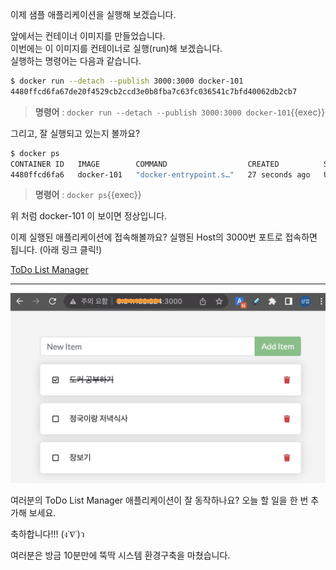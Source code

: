 
이제 샘플 애플리케이션을 실행해 보겠습니다.

앞에서는 컨테이너 이미지를 만들었습니다.  
이번에는 이 이미지를 컨테이너로 실행(run)해 보겠습니다.  
실행하는 명령어는 다음과 같습니다.  

```bash
$ docker run --detach --publish 3000:3000 docker-101
4480ffcd6fa67de20f4529cb2ccd3e0b8fba7c63fc036541c7bfd40062db2cb7
```

> **명령어** : `docker run --detach --publish 3000:3000 docker-101`{{exec}}

그리고, 잘 실행되고 있는지 볼까요?

```bash
$ docker ps
CONTAINER ID   IMAGE        COMMAND                  CREATED          STATUS          PORTS                                       NAMES
4480ffcd6fa6   docker-101   "docker-entrypoint.s…"   27 seconds ago   Up 26 seconds   0.0.0.0:3000->3000/tcp, :::3000->3000/tcp   youthful_noether
```

> **명령어** : `docker ps`{{exec}}

위 처럼 docker-101 이 보이면 정상입니다.

이제 실행된 애플리케이션에 접속해볼까요? 실행된 Host의 3000번 포트로 접속하면 됩니다. (아래 링크 클릭!)  

[ToDo List Manager]({{TRAFFIC_HOST1_3000}})

---


![](./img/todo-list-sample3.png)

여러분의 ToDo List Manager 애플리케이션이 잘 동작하나요?
오늘 할 일을 한 번 추가해 보세요.

축하합니다!!! (ง˙∇˙)ว

여러분은 방금 10분만에 뚝딱 시스템 환경구축을 마쳤습니다.